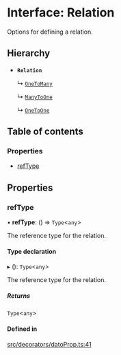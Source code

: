 # Interface: Relation

Options for defining a relation.

## Hierarchy

- **`Relation`**

  ↳ [`OneToMany`](OneToMany.md)

  ↳ [`ManyToOne`](ManyToOne.md)

  ↳ [`OneToOne`](OneToOne.md)

## Table of contents

### Properties

- [refType](Relation.md#reftype)

## Properties

### refType

• **refType**: () => `Type`\<`any`\>

The reference type for the relation.

#### Type declaration

▸ (): `Type`\<`any`\>

The reference type for the relation.

##### Returns

`Type`\<`any`\>

#### Defined in

[src/decorators/datoProp.ts:41](https://github.com/choresh/nestjs-query-simple/blob/3e0ba8f/packages/nestjs-query-simple/src/decorators/datoProp.ts#L41)
